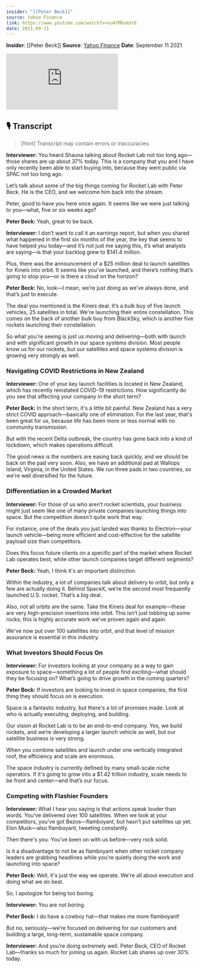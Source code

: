 ```yaml
---
insider: "[[Peter Beck]]"
source: Yahoo Finance
link: https://www.youtube.com/watch?v=xu47MDuXotE
date: 2021-09-11
---
```


**Insider**: [[Peter Beck]]
**Source**: [Yahoo Finance](https://www.youtube.com/watch?v=xu47MDuXotE)
**Date**: September 11 2021

<div class="responsive-video">
<iframe src="https://www.youtube.com/embed/xu47MDuXotE" title="Rocket Lab lands multi-launch deal with satellite company Kinéis" frameborder="0" allow="accelerometer; autoplay; clipboard-write; encrypted-media; gyroscope; picture-in-picture; web-share" referrerpolicy="strict-origin-when-cross-origin" allowfullscreen></iframe>
</div>

## 🎙️ Transcript

>[!hint] Transcript may contain errors or inaccuracies.

**Interviewer:** You heard Shauna talking about Rocket Lab not too long ago—those shares are up about 37% today. This is a company that you and I have only recently been able to start buying into, because they went public via SPAC not too long ago.  

Let’s talk about some of the big things coming for Rocket Lab with Peter Beck. He is the CEO, and we welcome him back into the stream.  

Peter, good to have you here once again. It seems like we were just talking to you—what, five or six weeks ago?

**Peter Beck:** Yeah, great to be back.

**Interviewer:** I don’t want to call it an earnings report, but when you shared what happened in the first six months of the year, the key that seems to have helped you today—and it’s not just me saying this, it’s what analysts are saying—is that your backlog grew to $141.4 million.  

Plus, there was the announcement of a $25 million deal to launch satellites for Kineis into orbit. It seems like you’ve launched, and there’s nothing that’s going to stop you—or is there a cloud on the horizon?

**Peter Beck:** No, look—I mean, we’re just doing as we’ve always done, and that’s just to execute.

The deal you mentioned is the Kineis deal. It’s a bulk buy of five launch vehicles, 25 satellites in total. We're launching their entire constellation. This comes on the back of another bulk buy from BlackSky, which is another five rockets launching their constellation.  

So what you're seeing is just us moving and delivering—both with launch and with significant growth in our space systems division. Most people know us for our rockets, but our satellites and space systems division is growing very strongly as well.

### Navigating COVID Restrictions in New Zealand

**Interviewer:** One of your key launch facilities is located in New Zealand, which has recently reinstated COVID-19 restrictions. How significantly do you see that affecting your company in the short term?

**Peter Beck:** In the short term, it's a little bit painful. New Zealand has a very strict COVID approach—basically one of elimination. For the last year, that's been great for us, because life has been more or less normal with no community transmission.  

But with the recent Delta outbreak, the country has gone back into a kind of lockdown, which makes operations difficult.  

The good news is the numbers are easing back quickly, and we should be back on the pad very soon. Also, we have an additional pad at Wallops Island, Virginia, in the United States. We run three pads in two countries, so we're well diversified for the future.

### Differentiation in a Crowded Market

**Interviewer:** For those of us who aren’t rocket scientists, your business might just seem like one of many private companies launching things into space. But the competition doesn't quite work that way.  

For instance, one of the deals you just landed was thanks to Electron—your launch vehicle—being more efficient and cost-effective for the satellite payload size than competitors.  

Does this focus future clients on a specific part of the market where Rocket Lab operates best, while other launch companies target different segments?

**Peter Beck:** Yeah, I think it's an important distinction.  

Within the industry, a lot of companies talk about delivery to orbit, but only a few are actually doing it. Behind SpaceX, we’re the second most frequently launched U.S. rocket. That’s a big deal.

Also, not all orbits are the same. Take the Kineis deal for example—these are very high-precision insertions into orbit. This isn’t just lobbing up some rocks; this is highly accurate work we've proven again and again.

We've now put over 100 satellites into orbit, and that level of mission assurance is essential in this industry.
### What Investors Should Focus On

**Interviewer:** For investors looking at your company as a way to gain exposure to space—something a lot of people find exciting—what should they be focusing on? What’s going to drive growth in the coming quarters?

**Peter Beck:** If investors are looking to invest in space companies, the first thing they should focus on is execution.  

Space is a fantastic industry, but there's a lot of promises made. Look at who is actually executing, deploying, and building.  

Our vision at Rocket Lab is to be an end-to-end company. Yes, we build rockets, and we’re developing a larger launch vehicle as well, but our satellite business is very strong.

When you combine satellites and launch under one vertically integrated roof, the efficiency and scale are enormous.  

The space industry is currently defined by many small-scale niche operators. If it's going to grow into a $1.42 trillion industry, scale needs to be front and center—and that’s our focus.

### Competing with Flashier Founders

**Interviewer:** What I hear you saying is that actions speak louder than words. You've delivered over 100 satellites. When we look at your competitors, you've got Bezos—flamboyant, but hasn’t put satellites up yet. Elon Musk—also flamboyant, tweeting constantly.  

Then there's you. You’ve been on with us before—very rock solid.  

Is it a disadvantage to not be as flamboyant when other rocket company leaders are grabbing headlines while you're quietly doing the work and launching into space?

**Peter Beck:** Well, it's just the way we operate. We're all about execution and doing what we do best.

So, I apologize for being too boring.

**Interviewer:** You are not boring.

**Peter Beck:** I do have a cowboy hat—that makes me more flamboyant!  

But no, seriously—we’re focused on delivering for our customers and building a large, long-term, sustainable space company.

**Interviewer:** And you’re doing extremely well. Peter Beck, CEO of Rocket Lab—thanks so much for joining us again. Rocket Lab shares up over 30% today.
